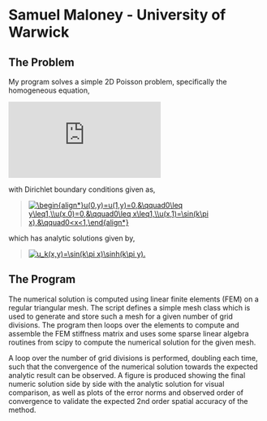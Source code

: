 # Samuel Maloney - University of Warwick

## The Problem

My program solves a simple 2D Poisson problem, specifically the homogeneous equation,

![equation](https://latex.codecogs.com/gif.latex?-u_%7Bxx%7D%28x%2Cy%29-u_%7Byy%7D%28x%2Cy%29%3D0%2C%5Cqquad%28x%2Cy%29%5Cin%5COmega%3D%280%2C1%29%5Ctimes%280%2C1%29%2C)

with Dirichlet boundary conditions given as,

> <a href="https://www.codecogs.com/eqnedit.php?latex=\begin{align*}u(0,y)=u(1,y)=0,&\qquad0\leq&space;y\leq1,\\u(x,0)=0,&\qquad0\leq&space;x\leq1,\\u(x,1)=\sin(k\pi&space;x),&\qquad0<x<1,\end{align*}" target="_blank"><img src="https://latex.codecogs.com/svg.latex?\begin{align*}u(0,y)=u(1,y)=0,&\qquad0\leq&space;y\leq1,\\u(x,0)=0,&\qquad0\leq&space;x\leq1,\\u(x,1)=\sin(k\pi&space;x),&\qquad0<x<1,\end{align*}" title="\begin{align*}u(0,y)=u(1,y)=0,&\qquad0\leq y\leq1,\\u(x,0)=0,&\qquad0\leq x\leq1,\\u(x,1)=\sin(k\pi x),&\qquad0<x<1,\end{align*}" /></a>

which has analytic solutions given by,

> <a href="https://www.codecogs.com/eqnedit.php?latex=u_k(x,y)=\sin(k\pi&space;x)\sinh(k\pi&space;y)." target="_blank"><img src="https://latex.codecogs.com/svg.latex?u_k(x,y)=\sin(k\pi&space;x)\sinh(k\pi&space;y)." title="u_k(x,y)=\sin(k\pi x)\sinh(k\pi y)." /></a>

## The Program

The numerical solution is computed using linear finite elements (FEM) on a regular triangular mesh. The script defines a simple mesh class which is used to generate and store such a mesh for a given number of grid divisions. The program then loops over the elements to compute and assemble the FEM stiffness matrix and uses some sparse linear algebra routines from scipy to compute the numerical solution for the given mesh.

A loop over the number of grid divisions is performed, doubling each time, such that the convergence of the numerical solution towards the expected analytic result can be observed. A figure is produced showing the final numeric solution side by side with the analytic solution for visual comparison, as well as plots of the error norms and observed order of convergence to validate the expected 2nd order spatial accuracy of the method.
